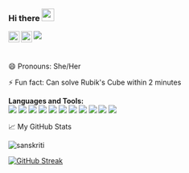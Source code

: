 ### Hi there <img src="https://media.giphy.com/media/hvRJCLFzcasrR4ia7z/giphy.gif" width="25px" height="25px"><br>

<a href="https://www.linkedin.com/in/sanskruti-p-6a24b5167/">
  <img align="left" alt="Sanskriti's LinkedIn" width="22px" src="https://raw.githubusercontent.com/peterthehan/peterthehan/master/assets/linkedin.svg" />
</a>
<a href="https://twitter.com/sanskritirp">
  <img align="left" alt="Sanskriti | Twitter" width="22px" src="https://raw.githubusercontent.com/peterthehan/peterthehan/master/assets/twitter.svg" />
</a>

![](https://visitor-badge.glitch.me/badge?page_id=SanskrutiRP.SanskrutiRP)<br>

<br>



😄 Pronouns: She/Her

⚡ Fun fact: Can solve Rubik's Cube within 2 minutes


**Languages and Tools:**   
<img src="https://img.shields.io/badge/-HTML-E34F26?style=for-the-badge&labelColor=282828">
<img src="https://img.shields.io/badge/-CSS-1572B6?style=for-the-badge&labelColor=282828">
<img src="https://img.shields.io/badge/-JavaScript-F7DF1E?style=for-the-badge&labelColor=282828">
<img src="https://img.shields.io/badge/-Web3.js-F16822?style=for-the-badge&labelColor=282828">
<img src="https://img.shields.io/badge/-Solidity-363636?style=for-the-badge&labelColor=282828">
<img src="https://img.shields.io/badge/-C++-00599C?style=for-the-badge&labelColor=282828">
<img src="https://img.shields.io/badge/-Java-D0A384?style=for-the-badge&labelColor=282828">
<img src="https://img.shields.io/badge/-MongoDB-47A248?style=for-the-badge&labelColor=282828">
<img src="https://img.shields.io/badge/-MySQL-4479A1?style=for-the-badge&labelColor=282828">
<img src="https://img.shields.io/badge/-Git-F05032?style=for-the-badge&labelColor=282828">
<img src="https://img.shields.io/badge/-Docker-2496ED?style=for-the-badge&labelColor=282828">

📈 My GitHub Stats

<img src="https://github-readme-stats.vercel.app/api?username=SanskrutiRP&show_icons=true&theme=gotham" alt="sanskriti" />
  
[![GitHub Streak](http://github-readme-streak-stats.herokuapp.com?user=Sanskrutirp&date_format=M%20j%5B%2C%20Y%5D&theme=dark)](https://git.io/streak-stats)
